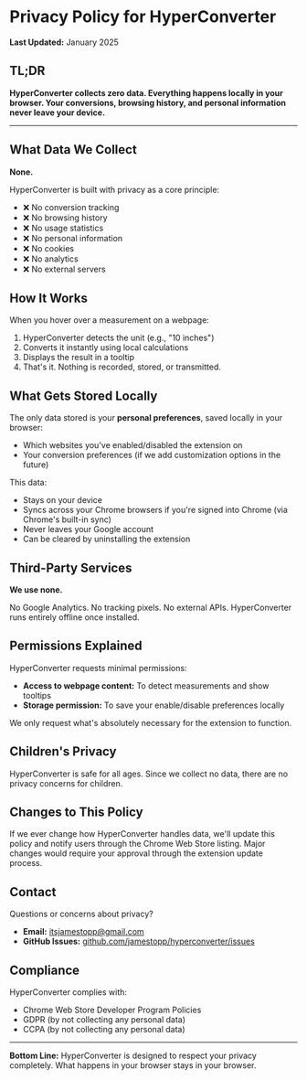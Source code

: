 # Privacy Policy for HyperConverter

**Last Updated:** January 2025

## TL;DR

**HyperConverter collects zero data. Everything happens locally in your browser. Your conversions, browsing history, and personal information never leave your device.**

---

## What Data We Collect

**None.**

HyperConverter is built with privacy as a core principle:

- ❌ No conversion tracking
- ❌ No browsing history
- ❌ No usage statistics
- ❌ No personal information
- ❌ No cookies
- ❌ No analytics
- ❌ No external servers

## How It Works

When you hover over a measurement on a webpage:

1. HyperConverter detects the unit (e.g., "10 inches")
2. Converts it instantly using local calculations
3. Displays the result in a tooltip
4. That's it. Nothing is recorded, stored, or transmitted.

## What Gets Stored Locally

The only data stored is your **personal preferences**, saved locally in your browser:

- Which websites you've enabled/disabled the extension on
- Your conversion preferences (if we add customization options in the future)

This data:
- Stays on your device
- Syncs across your Chrome browsers if you're signed into Chrome (via Chrome's built-in sync)
- Never leaves your Google account
- Can be cleared by uninstalling the extension

## Third-Party Services

**We use none.**

No Google Analytics. No tracking pixels. No external APIs. HyperConverter runs entirely offline once installed.

## Permissions Explained

HyperConverter requests minimal permissions:

- **Access to webpage content:** To detect measurements and show tooltips
- **Storage permission:** To save your enable/disable preferences locally

We only request what's absolutely necessary for the extension to function.

## Children's Privacy

HyperConverter is safe for all ages. Since we collect no data, there are no privacy concerns for children.

## Changes to This Policy

If we ever change how HyperConverter handles data, we'll update this policy and notify users through the Chrome Web Store listing. Major changes would require your approval through the extension update process.

## Contact

Questions or concerns about privacy?

- **Email:** itsjamestopp@gmail.com
- **GitHub Issues:** [github.com/jamestopp/hyperconverter/issues](https://github.com/jamestopp/hyperconverter/issues)

## Compliance

HyperConverter complies with:

- Chrome Web Store Developer Program Policies
- GDPR (by not collecting any personal data)
- CCPA (by not collecting any personal data)

---

**Bottom Line:** HyperConverter is designed to respect your privacy completely. What happens in your browser stays in your browser.